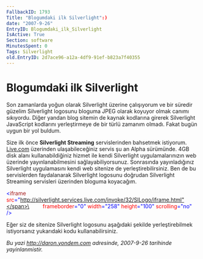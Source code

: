 ```yaml
---
FallbackID: 1793
Title: "Blogumdaki ilk Silverlight":)
date: "2007-9-26"
EntryID: Blogumdaki_ilk_Silverlight
IsActive: True
Section: software
MinutesSpent: 0
Tags: Silverlight
old.EntryID: 2d7ace96-a12a-4df9-91ef-b823a7f40355
---
```

# Blogumdaki ilk Silverlight
Son zamanlarda yoğun olarak Silverlight üzerine çalışıyorum ve bir
süredir güzelim Silverlight logosunu bloguma JPEG olarak koyuyor olmak
canımı sıkıyordu. Diğer yandan blog sitemin de kaynak kodlarına girerek
Silverlight JavaScript kodlarını yerleştirmeye de bir türlü zamanım
olmadı. Fakat bugün uygun bir yol buldum.

Size ilk önce **Silverlight Streaming** servislerinden bahsetmek
istiyorum. [Live.com](http://silverlight.live.com/) üzerinden
ulaşabileceğiniz servis şu an Alpha sürümünde. 4GB disk alanı
kullanabildiğiniz hizmet ile kendi Silverlight uygulamalarınızın web
üzerinde yayınlanabilmesini sağlayabiliyorsunuz. Sonrasında
yayınladığınız Silverlight uygulamasını kendi web sitenize de
yerleştirebilirsiniz. Ben de bu servislerden faydalanarak Silverlight
logosunu doğrudan Silverlight Streaming servisleri üzerinden bloguma
koyacağım.

<span style="color:blue;">\<</span><span
style="color:#A31515;">iframe</span><span style=""> <span
style="color:red">src</span><span
style="color:blue">="http://silverlight.services.live.com/invoke/32/SlLogo/iframe.html"</span>\
 <span style="color:red"><span style="mso-spacerun:yes">       
</span>frameborder</span><span style="color:blue">="0"</span> <span
style="color:red">width</span><span style="color:blue">="258"</span>
<span style="color:red">height</span><span
style="color:blue">="100"</span> <span
style="color:red">scrolling</span><span style="color:blue">="no"
/\></span></span>

Eğer siz de sitenize Silverlight logosunu aşağıdaki şekilde
yerleştirebilmek istiyorsanız yukarıdaki kodu kullanabilirsiniz.



*Bu yazi http://daron.yondem.com adresinde, 2007-9-26 tarihinde yayinlanmistir.*
